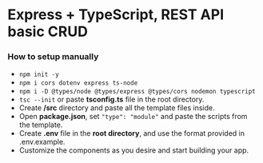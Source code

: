 # Express + TypeScript, REST API basic CRUD

### How to setup manually
- ```npm init -y```
- ```npm i cors dotenv express ts-node```
- ```npm i -D @types/node @types/express @types/cors nodemon typescript```
- ```tsc --init``` or paste **tsconfig.ts** file in the root directory.
- Create **/src** directory and paste all the template files inside.
- Open **package.json**, set ```"type": "module"``` and paste the scripts from the template.
- Create **.env** file in the **root directory**, and use the format provided in .env.example.
- Customize the components as you desire and start building your app.